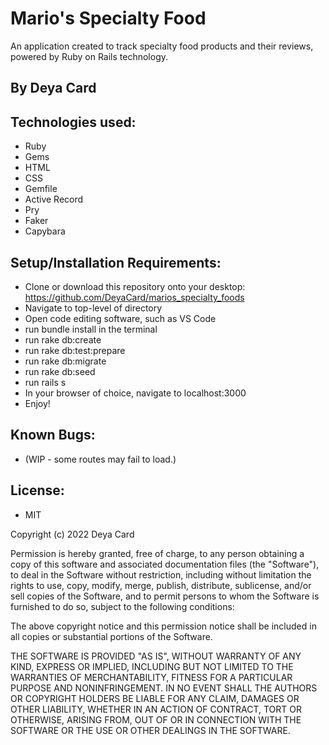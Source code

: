 # Mario's Specialty Food

An application created to track specialty food products and their reviews, powered by Ruby on Rails technology. 

## By Deya Card

## Technologies used:
* Ruby
* Gems
* HTML
* CSS
* Gemfile
* Active Record
* Pry
* Faker
* Capybara



## Setup/Installation Requirements:
* Clone or download this repository onto your desktop: https://github.com/DeyaCard/marios_specialty_foods
* Navigate to top-level of directory
* Open code editing software, such as VS Code
* run bundle install in the terminal
* run rake db:create
* run rake db:test:prepare
* run rake db:migrate
* run rake db:seed
* run rails s
* In your browser of choice, navigate to localhost:3000
* Enjoy!


## Known Bugs:
*  (WIP - some routes may fail to load.)


## License: 
* MIT

Copyright (c) 2022 Deya Card

Permission is hereby granted, free of charge, to any person obtaining a copy of this software and associated documentation files (the "Software"), to deal in the Software without restriction, including without limitation the rights to use, copy, modify, merge, publish, distribute, sublicense, and/or sell copies of the Software, and to permit persons to whom the Software is furnished to do so, subject to the following conditions:

The above copyright notice and this permission notice shall be included in all copies or substantial portions of the Software.

THE SOFTWARE IS PROVIDED "AS IS", WITHOUT WARRANTY OF ANY KIND, EXPRESS OR IMPLIED, INCLUDING BUT NOT LIMITED TO THE WARRANTIES OF MERCHANTABILITY, FITNESS FOR A PARTICULAR PURPOSE AND NONINFRINGEMENT. IN NO EVENT SHALL THE AUTHORS OR COPYRIGHT HOLDERS BE LIABLE FOR ANY CLAIM, DAMAGES OR OTHER LIABILITY, WHETHER IN AN ACTION OF CONTRACT, TORT OR OTHERWISE, ARISING FROM, OUT OF OR IN CONNECTION WITH THE SOFTWARE OR THE USE OR OTHER DEALINGS IN THE SOFTWARE.